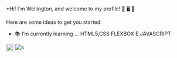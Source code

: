 
*Hi! I´m Wellington, and welcome to my profile!  👋 :desktop_computer: :speech_balloon:


Here are some ideas to get you started:

- :books: I’m currently learning ... HTML5,CSS FLEXBOX E JAVASCRIPT

<a href="https://www.linkedin.com/in/wellington-gon%C3%A7alves-marinho/">
  <img align="left" alt="Wellington LinkdeIN" width="22px" src="https://cdn.jsdelivr.net/npm/simple-icons@v3/icons/linkedin.svg"/>
</a>


  

 
  
  
  ![s](https://user-images.githubusercontent.com/71050969/102937439-e8636080-4488-11eb-8731-55cd7e90a05e.png)

  
  
  
